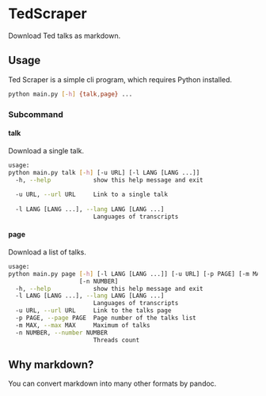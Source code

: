 # TedScraper
Download Ted talks as markdown.

## Usage
Ted Scraper is a simple cli program, which requires Python installed.
```bash
python main.py [-h] {talk,page} ...
```
### Subcommand
#### talk
Download a single talk.
```bash
usage: 
python main.py talk [-h] [-u URL] [-l LANG [LANG ...]]
  -h, --help            show this help message and exit
  
  -u URL, --url URL     Link to a single talk
  
  -l LANG [LANG ...], --lang LANG [LANG ...]
                        Languages of transcripts
```

#### page
Download a list of talks.
```bash
usage: 
python main.py page [-h] [-l LANG [LANG ...]] [-u URL] [-p PAGE] [-m MAX]
                    [-n NUMBER]
  -h, --help            show this help message and exit
  -l LANG [LANG ...], --lang LANG [LANG ...]
                        Languages of transcripts
  -u URL, --url URL     Link to the talks page
  -p PAGE, --page PAGE  Page number of the talks list
  -m MAX, --max MAX     Maximum of talks
  -n NUMBER, --number NUMBER
                        Threads count
```

## Why markdown?
You can convert markdown into many other formats by pandoc.